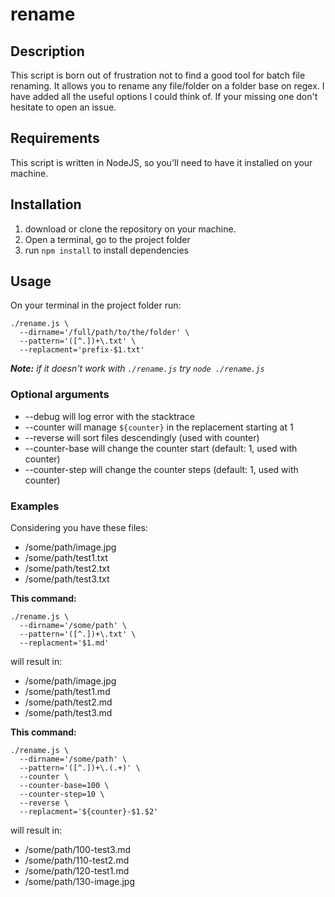 # rename

## Description

This script is born out of frustration not to find a good tool for batch file renaming.
It allows you to rename any file/folder on a folder base on regex.
I have added all the useful options I could think of.
If your missing one don't hesitate to open an issue.

## Requirements

This script is written in NodeJS, so you'll need to have it installed on your machine.


## Installation

1. download or clone the repository on your machine.
2. Open a terminal, go to the project folder
3. run `npm install` to install dependencies

## Usage

On your terminal in the project folder run:

```shell
./rename.js \
  --dirname='/full/path/to/the/folder' \
  --pattern='([^.])+\.txt' \
  --replacment='prefix-$1.txt'
```

***Note:** if it doesn't work with `./rename.js` try `node ./rename.js`*

### Optional arguments

- --debug will log error with the stacktrace
- --counter will manage `${counter}` in the replacement starting at 1
- --reverse will sort files descendingly (used with counter)
- --counter-base will change the counter start (default: 1, used with counter)
- --counter-step will change the counter steps (default: 1, used with counter)

### Examples

Considering you have these files:

- /some/path/image.jpg
- /some/path/test1.txt
- /some/path/test2.txt
- /some/path/test3.txt

**This command:**

```shell
./rename.js \
  --dirname='/some/path' \
  --pattern='([^.])+\.txt' \
  --replacment='$1.md'
```

will result in:

- /some/path/image.jpg
- /some/path/test1.md
- /some/path/test2.md
- /some/path/test3.md


**This command:**

```shell
./rename.js \
  --dirname='/some/path' \
  --pattern='([^.])+\.(.+)' \
  --counter \
  --counter-base=100 \
  --counter-step=10 \
  --reverse \
  --replacment='${counter}-$1.$2'
```

will result in:

- /some/path/100-test3.md
- /some/path/110-test2.md
- /some/path/120-test1.md
- /some/path/130-image.jpg



